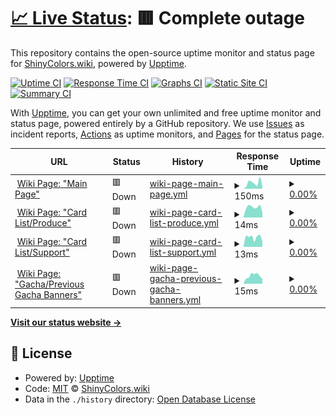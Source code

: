 # [📈 Live Status](https://status.shinycolors.wiki): <!--live status--> **🟥 Complete outage**

This repository contains the open-source uptime monitor and status page for [ShinyColors.wiki](https://shinycolors.wiki), powered by [Upptime](https://github.com/upptime/upptime).

[![Uptime CI](https://github.com/ShinyColorsWiki/Status/workflows/Uptime%20CI/badge.svg)](https://github.com/ShinyColorsWiki/Status/actions?query=workflow%3A%22Uptime+CI%22)
[![Response Time CI](https://github.com/ShinyColorsWiki/Status/workflows/Response%20Time%20CI/badge.svg)](https://github.com/ShinyColorsWiki/Status/actions?query=workflow%3A%22Response+Time+CI%22)
[![Graphs CI](https://github.com/ShinyColorsWiki/Status/workflows/Graphs%20CI/badge.svg)](https://github.com/ShinyColorsWiki/Status/actions?query=workflow%3A%22Graphs+CI%22)
[![Static Site CI](https://github.com/ShinyColorsWiki/Status/workflows/Static%20Site%20CI/badge.svg)](https://github.com/ShinyColorsWiki/Status/actions?query=workflow%3A%22Static+Site+CI%22)
[![Summary CI](https://github.com/ShinyColorsWiki/Status/workflows/Summary%20CI/badge.svg)](https://github.com/ShinyColorsWiki/Status/actions?query=workflow%3A%22Summary+CI%22)

With [Upptime](https://upptime.js.org), you can get your own unlimited and free uptime monitor and status page, powered entirely by a GitHub repository. We use [Issues](https://github.com/ShinyColorsWiki/Status/issues) as incident reports, [Actions](https://github.com/ShinyColorsWiki/Status/actions) as uptime monitors, and [Pages](https://status.shinycolors.wiki) for the status page.

<!--start: status pages-->
<!-- This summary is generated by Upptime (https://github.com/upptime/upptime) -->
<!-- Do not edit this manually, your changes will be overwritten -->
<!-- prettier-ignore -->
| URL | Status | History | Response Time | Uptime |
| --- | ------ | ------- | ------------- | ------ |
| <img alt="" src="https://favicons.githubusercontent.com/shinycolors.wiki" height="13"> [Wiki Page: "Main Page"](https://shinycolors.wiki/wiki/Main_Page) | 🟥 Down | [wiki-page-main-page.yml](https://github.com/ShinyColorsWiki/Status/commits/HEAD/history/wiki-page-main-page.yml) | <details><summary><img alt="Response time graph" src="./graphs/wiki-page-main-page/response-time-week.png" height="20"> 150ms</summary><br><a href="https://status.shinycolors.wiki/history/wiki-page-main-page"><img alt="Response time 460" src="https://img.shields.io/endpoint?url=https%3A%2F%2Fraw.githubusercontent.com%2FShinyColorsWiki%2FStatus%2FHEAD%2Fapi%2Fwiki-page-main-page%2Fresponse-time.json"></a><br><a href="https://status.shinycolors.wiki/history/wiki-page-main-page"><img alt="24-hour response time 56" src="https://img.shields.io/endpoint?url=https%3A%2F%2Fraw.githubusercontent.com%2FShinyColorsWiki%2FStatus%2FHEAD%2Fapi%2Fwiki-page-main-page%2Fresponse-time-day.json"></a><br><a href="https://status.shinycolors.wiki/history/wiki-page-main-page"><img alt="7-day response time 150" src="https://img.shields.io/endpoint?url=https%3A%2F%2Fraw.githubusercontent.com%2FShinyColorsWiki%2FStatus%2FHEAD%2Fapi%2Fwiki-page-main-page%2Fresponse-time-week.json"></a><br><a href="https://status.shinycolors.wiki/history/wiki-page-main-page"><img alt="30-day response time 187" src="https://img.shields.io/endpoint?url=https%3A%2F%2Fraw.githubusercontent.com%2FShinyColorsWiki%2FStatus%2FHEAD%2Fapi%2Fwiki-page-main-page%2Fresponse-time-month.json"></a><br><a href="https://status.shinycolors.wiki/history/wiki-page-main-page"><img alt="1-year response time 460" src="https://img.shields.io/endpoint?url=https%3A%2F%2Fraw.githubusercontent.com%2FShinyColorsWiki%2FStatus%2FHEAD%2Fapi%2Fwiki-page-main-page%2Fresponse-time-year.json"></a></details> | <details><summary><a href="https://status.shinycolors.wiki/history/wiki-page-main-page">0.00%</a></summary><a href="https://status.shinycolors.wiki/history/wiki-page-main-page"><img alt="All-time uptime 54.30%" src="https://img.shields.io/endpoint?url=https%3A%2F%2Fraw.githubusercontent.com%2FShinyColorsWiki%2FStatus%2FHEAD%2Fapi%2Fwiki-page-main-page%2Fuptime.json"></a><br><a href="https://status.shinycolors.wiki/history/wiki-page-main-page"><img alt="24-hour uptime 0.00%" src="https://img.shields.io/endpoint?url=https%3A%2F%2Fraw.githubusercontent.com%2FShinyColorsWiki%2FStatus%2FHEAD%2Fapi%2Fwiki-page-main-page%2Fuptime-day.json"></a><br><a href="https://status.shinycolors.wiki/history/wiki-page-main-page"><img alt="7-day uptime 0.00%" src="https://img.shields.io/endpoint?url=https%3A%2F%2Fraw.githubusercontent.com%2FShinyColorsWiki%2FStatus%2FHEAD%2Fapi%2Fwiki-page-main-page%2Fuptime-week.json"></a><br><a href="https://status.shinycolors.wiki/history/wiki-page-main-page"><img alt="30-day uptime 0.00%" src="https://img.shields.io/endpoint?url=https%3A%2F%2Fraw.githubusercontent.com%2FShinyColorsWiki%2FStatus%2FHEAD%2Fapi%2Fwiki-page-main-page%2Fuptime-month.json"></a><br><a href="https://status.shinycolors.wiki/history/wiki-page-main-page"><img alt="1-year uptime 54.30%" src="https://img.shields.io/endpoint?url=https%3A%2F%2Fraw.githubusercontent.com%2FShinyColorsWiki%2FStatus%2FHEAD%2Fapi%2Fwiki-page-main-page%2Fuptime-year.json"></a></details>
| <img alt="" src="https://favicons.githubusercontent.com/shinycolors.wiki" height="13"> [Wiki Page: "Card List/Produce"](https://shinycolors.wiki/wiki/Card_List/Produce) | 🟥 Down | [wiki-page-card-list-produce.yml](https://github.com/ShinyColorsWiki/Status/commits/HEAD/history/wiki-page-card-list-produce.yml) | <details><summary><img alt="Response time graph" src="./graphs/wiki-page-card-list-produce/response-time-week.png" height="20"> 14ms</summary><br><a href="https://status.shinycolors.wiki/history/wiki-page-card-list-produce"><img alt="Response time 286" src="https://img.shields.io/endpoint?url=https%3A%2F%2Fraw.githubusercontent.com%2FShinyColorsWiki%2FStatus%2FHEAD%2Fapi%2Fwiki-page-card-list-produce%2Fresponse-time.json"></a><br><a href="https://status.shinycolors.wiki/history/wiki-page-card-list-produce"><img alt="24-hour response time 7" src="https://img.shields.io/endpoint?url=https%3A%2F%2Fraw.githubusercontent.com%2FShinyColorsWiki%2FStatus%2FHEAD%2Fapi%2Fwiki-page-card-list-produce%2Fresponse-time-day.json"></a><br><a href="https://status.shinycolors.wiki/history/wiki-page-card-list-produce"><img alt="7-day response time 14" src="https://img.shields.io/endpoint?url=https%3A%2F%2Fraw.githubusercontent.com%2FShinyColorsWiki%2FStatus%2FHEAD%2Fapi%2Fwiki-page-card-list-produce%2Fresponse-time-week.json"></a><br><a href="https://status.shinycolors.wiki/history/wiki-page-card-list-produce"><img alt="30-day response time 16" src="https://img.shields.io/endpoint?url=https%3A%2F%2Fraw.githubusercontent.com%2FShinyColorsWiki%2FStatus%2FHEAD%2Fapi%2Fwiki-page-card-list-produce%2Fresponse-time-month.json"></a><br><a href="https://status.shinycolors.wiki/history/wiki-page-card-list-produce"><img alt="1-year response time 286" src="https://img.shields.io/endpoint?url=https%3A%2F%2Fraw.githubusercontent.com%2FShinyColorsWiki%2FStatus%2FHEAD%2Fapi%2Fwiki-page-card-list-produce%2Fresponse-time-year.json"></a></details> | <details><summary><a href="https://status.shinycolors.wiki/history/wiki-page-card-list-produce">0.00%</a></summary><a href="https://status.shinycolors.wiki/history/wiki-page-card-list-produce"><img alt="All-time uptime 54.29%" src="https://img.shields.io/endpoint?url=https%3A%2F%2Fraw.githubusercontent.com%2FShinyColorsWiki%2FStatus%2FHEAD%2Fapi%2Fwiki-page-card-list-produce%2Fuptime.json"></a><br><a href="https://status.shinycolors.wiki/history/wiki-page-card-list-produce"><img alt="24-hour uptime 0.00%" src="https://img.shields.io/endpoint?url=https%3A%2F%2Fraw.githubusercontent.com%2FShinyColorsWiki%2FStatus%2FHEAD%2Fapi%2Fwiki-page-card-list-produce%2Fuptime-day.json"></a><br><a href="https://status.shinycolors.wiki/history/wiki-page-card-list-produce"><img alt="7-day uptime 0.00%" src="https://img.shields.io/endpoint?url=https%3A%2F%2Fraw.githubusercontent.com%2FShinyColorsWiki%2FStatus%2FHEAD%2Fapi%2Fwiki-page-card-list-produce%2Fuptime-week.json"></a><br><a href="https://status.shinycolors.wiki/history/wiki-page-card-list-produce"><img alt="30-day uptime 0.00%" src="https://img.shields.io/endpoint?url=https%3A%2F%2Fraw.githubusercontent.com%2FShinyColorsWiki%2FStatus%2FHEAD%2Fapi%2Fwiki-page-card-list-produce%2Fuptime-month.json"></a><br><a href="https://status.shinycolors.wiki/history/wiki-page-card-list-produce"><img alt="1-year uptime 54.29%" src="https://img.shields.io/endpoint?url=https%3A%2F%2Fraw.githubusercontent.com%2FShinyColorsWiki%2FStatus%2FHEAD%2Fapi%2Fwiki-page-card-list-produce%2Fuptime-year.json"></a></details>
| <img alt="" src="https://favicons.githubusercontent.com/shinycolors.wiki" height="13"> [Wiki Page: "Card List/Support"](https://shinycolors.wiki/wiki/Card_List/Support) | 🟥 Down | [wiki-page-card-list-support.yml](https://github.com/ShinyColorsWiki/Status/commits/HEAD/history/wiki-page-card-list-support.yml) | <details><summary><img alt="Response time graph" src="./graphs/wiki-page-card-list-support/response-time-week.png" height="20"> 13ms</summary><br><a href="https://status.shinycolors.wiki/history/wiki-page-card-list-support"><img alt="Response time 435" src="https://img.shields.io/endpoint?url=https%3A%2F%2Fraw.githubusercontent.com%2FShinyColorsWiki%2FStatus%2FHEAD%2Fapi%2Fwiki-page-card-list-support%2Fresponse-time.json"></a><br><a href="https://status.shinycolors.wiki/history/wiki-page-card-list-support"><img alt="24-hour response time 7" src="https://img.shields.io/endpoint?url=https%3A%2F%2Fraw.githubusercontent.com%2FShinyColorsWiki%2FStatus%2FHEAD%2Fapi%2Fwiki-page-card-list-support%2Fresponse-time-day.json"></a><br><a href="https://status.shinycolors.wiki/history/wiki-page-card-list-support"><img alt="7-day response time 13" src="https://img.shields.io/endpoint?url=https%3A%2F%2Fraw.githubusercontent.com%2FShinyColorsWiki%2FStatus%2FHEAD%2Fapi%2Fwiki-page-card-list-support%2Fresponse-time-week.json"></a><br><a href="https://status.shinycolors.wiki/history/wiki-page-card-list-support"><img alt="30-day response time 17" src="https://img.shields.io/endpoint?url=https%3A%2F%2Fraw.githubusercontent.com%2FShinyColorsWiki%2FStatus%2FHEAD%2Fapi%2Fwiki-page-card-list-support%2Fresponse-time-month.json"></a><br><a href="https://status.shinycolors.wiki/history/wiki-page-card-list-support"><img alt="1-year response time 435" src="https://img.shields.io/endpoint?url=https%3A%2F%2Fraw.githubusercontent.com%2FShinyColorsWiki%2FStatus%2FHEAD%2Fapi%2Fwiki-page-card-list-support%2Fresponse-time-year.json"></a></details> | <details><summary><a href="https://status.shinycolors.wiki/history/wiki-page-card-list-support">0.00%</a></summary><a href="https://status.shinycolors.wiki/history/wiki-page-card-list-support"><img alt="All-time uptime 54.30%" src="https://img.shields.io/endpoint?url=https%3A%2F%2Fraw.githubusercontent.com%2FShinyColorsWiki%2FStatus%2FHEAD%2Fapi%2Fwiki-page-card-list-support%2Fuptime.json"></a><br><a href="https://status.shinycolors.wiki/history/wiki-page-card-list-support"><img alt="24-hour uptime 0.00%" src="https://img.shields.io/endpoint?url=https%3A%2F%2Fraw.githubusercontent.com%2FShinyColorsWiki%2FStatus%2FHEAD%2Fapi%2Fwiki-page-card-list-support%2Fuptime-day.json"></a><br><a href="https://status.shinycolors.wiki/history/wiki-page-card-list-support"><img alt="7-day uptime 0.00%" src="https://img.shields.io/endpoint?url=https%3A%2F%2Fraw.githubusercontent.com%2FShinyColorsWiki%2FStatus%2FHEAD%2Fapi%2Fwiki-page-card-list-support%2Fuptime-week.json"></a><br><a href="https://status.shinycolors.wiki/history/wiki-page-card-list-support"><img alt="30-day uptime 0.00%" src="https://img.shields.io/endpoint?url=https%3A%2F%2Fraw.githubusercontent.com%2FShinyColorsWiki%2FStatus%2FHEAD%2Fapi%2Fwiki-page-card-list-support%2Fuptime-month.json"></a><br><a href="https://status.shinycolors.wiki/history/wiki-page-card-list-support"><img alt="1-year uptime 54.30%" src="https://img.shields.io/endpoint?url=https%3A%2F%2Fraw.githubusercontent.com%2FShinyColorsWiki%2FStatus%2FHEAD%2Fapi%2Fwiki-page-card-list-support%2Fuptime-year.json"></a></details>
| <img alt="" src="https://favicons.githubusercontent.com/shinycolors.wiki" height="13"> [Wiki Page: "Gacha/Previous Gacha Banners"](https://shinycolors.wiki/wiki/Gacha/Previous_Gacha_Banners) | 🟥 Down | [wiki-page-gacha-previous-gacha-banners.yml](https://github.com/ShinyColorsWiki/Status/commits/HEAD/history/wiki-page-gacha-previous-gacha-banners.yml) | <details><summary><img alt="Response time graph" src="./graphs/wiki-page-gacha-previous-gacha-banners/response-time-week.png" height="20"> 15ms</summary><br><a href="https://status.shinycolors.wiki/history/wiki-page-gacha-previous-gacha-banners"><img alt="Response time 267" src="https://img.shields.io/endpoint?url=https%3A%2F%2Fraw.githubusercontent.com%2FShinyColorsWiki%2FStatus%2FHEAD%2Fapi%2Fwiki-page-gacha-previous-gacha-banners%2Fresponse-time.json"></a><br><a href="https://status.shinycolors.wiki/history/wiki-page-gacha-previous-gacha-banners"><img alt="24-hour response time 9" src="https://img.shields.io/endpoint?url=https%3A%2F%2Fraw.githubusercontent.com%2FShinyColorsWiki%2FStatus%2FHEAD%2Fapi%2Fwiki-page-gacha-previous-gacha-banners%2Fresponse-time-day.json"></a><br><a href="https://status.shinycolors.wiki/history/wiki-page-gacha-previous-gacha-banners"><img alt="7-day response time 15" src="https://img.shields.io/endpoint?url=https%3A%2F%2Fraw.githubusercontent.com%2FShinyColorsWiki%2FStatus%2FHEAD%2Fapi%2Fwiki-page-gacha-previous-gacha-banners%2Fresponse-time-week.json"></a><br><a href="https://status.shinycolors.wiki/history/wiki-page-gacha-previous-gacha-banners"><img alt="30-day response time 17" src="https://img.shields.io/endpoint?url=https%3A%2F%2Fraw.githubusercontent.com%2FShinyColorsWiki%2FStatus%2FHEAD%2Fapi%2Fwiki-page-gacha-previous-gacha-banners%2Fresponse-time-month.json"></a><br><a href="https://status.shinycolors.wiki/history/wiki-page-gacha-previous-gacha-banners"><img alt="1-year response time 267" src="https://img.shields.io/endpoint?url=https%3A%2F%2Fraw.githubusercontent.com%2FShinyColorsWiki%2FStatus%2FHEAD%2Fapi%2Fwiki-page-gacha-previous-gacha-banners%2Fresponse-time-year.json"></a></details> | <details><summary><a href="https://status.shinycolors.wiki/history/wiki-page-gacha-previous-gacha-banners">0.00%</a></summary><a href="https://status.shinycolors.wiki/history/wiki-page-gacha-previous-gacha-banners"><img alt="All-time uptime 54.27%" src="https://img.shields.io/endpoint?url=https%3A%2F%2Fraw.githubusercontent.com%2FShinyColorsWiki%2FStatus%2FHEAD%2Fapi%2Fwiki-page-gacha-previous-gacha-banners%2Fuptime.json"></a><br><a href="https://status.shinycolors.wiki/history/wiki-page-gacha-previous-gacha-banners"><img alt="24-hour uptime 0.00%" src="https://img.shields.io/endpoint?url=https%3A%2F%2Fraw.githubusercontent.com%2FShinyColorsWiki%2FStatus%2FHEAD%2Fapi%2Fwiki-page-gacha-previous-gacha-banners%2Fuptime-day.json"></a><br><a href="https://status.shinycolors.wiki/history/wiki-page-gacha-previous-gacha-banners"><img alt="7-day uptime 0.00%" src="https://img.shields.io/endpoint?url=https%3A%2F%2Fraw.githubusercontent.com%2FShinyColorsWiki%2FStatus%2FHEAD%2Fapi%2Fwiki-page-gacha-previous-gacha-banners%2Fuptime-week.json"></a><br><a href="https://status.shinycolors.wiki/history/wiki-page-gacha-previous-gacha-banners"><img alt="30-day uptime 0.00%" src="https://img.shields.io/endpoint?url=https%3A%2F%2Fraw.githubusercontent.com%2FShinyColorsWiki%2FStatus%2FHEAD%2Fapi%2Fwiki-page-gacha-previous-gacha-banners%2Fuptime-month.json"></a><br><a href="https://status.shinycolors.wiki/history/wiki-page-gacha-previous-gacha-banners"><img alt="1-year uptime 54.27%" src="https://img.shields.io/endpoint?url=https%3A%2F%2Fraw.githubusercontent.com%2FShinyColorsWiki%2FStatus%2FHEAD%2Fapi%2Fwiki-page-gacha-previous-gacha-banners%2Fuptime-year.json"></a></details>

<!--end: status pages-->

[**Visit our status website →**](https://status.shinycolors.wiki)

## 📄 License

- Powered by: [Upptime](https://github.com/upptime/upptime)
- Code: [MIT](./LICENSE) © [ShinyColors.wiki](https://shinycolors.wiki)
- Data in the `./history` directory: [Open Database License](https://opendatacommons.org/licenses/odbl/1-0/)
